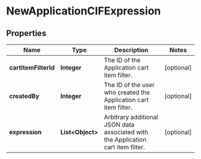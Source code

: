 

# NewApplicationCIFExpression

## Properties

Name | Type | Description | Notes
------------ | ------------- | ------------- | -------------
**cartItemFilterId** | **Integer** | The ID of the Application cart item filter. |  [optional]
**createdBy** | **Integer** | The ID of the user who created the Application cart item filter. |  [optional]
**expression** | **List&lt;Object&gt;** | Arbitrary additional JSON data associated with the Application cart item filter. |  [optional]



